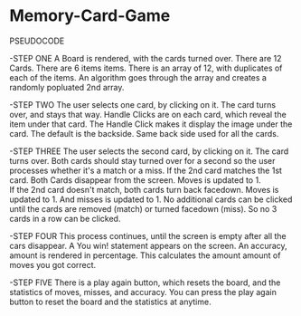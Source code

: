 # Memory-Card-Game


PSEUDOCODE

-STEP ONE
A Board is rendered, with the cards turned over.  There are 12 Cards.
    There are 6 items items.  There is an array of 12, with duplicates of each of the items.  An algorithm goes through the array and creates a randomly popluated 2nd array. 

-STEP TWO
The user selects one card, by clicking on it.  The card turns over, and stays that way.
    Handle Clicks are on each card, which reveal the item under that card.  The Handle Click makes it display the image under the card.  The default is the backside.  Same back side used for all the cards.


-STEP THREE
The user selects the second card, by clicking on it.  The card turns over. Both cards should stay turned over for a second so the user processes whether it's a match or a miss. 
    If the 2nd card matches the 1st card.  Both Cards disappear from the screen.  Moves is updated to 1.  
    If the 2nd card doesn't match, both cards turn back facedown.  Moves is updated to 1.  And misses is updated to 1.
    No additional cards can be clicked until the cards are removed (match) or turned facedown (miss).  So no 3 cards in a row can be clicked.

-STEP FOUR
This process continues, until the screen is empty after all the cars disappear.  A You win! statement appears on the screen.  An accuracy, amount is rendered in percentage.  This calculates the amount amount of moves you got correct.  

-STEP FIVE
There is a play again button, which resets the board, and the statistics of moves, misses, and accuracy.  You can press the play again button to reset the board and the statistics at anytime.  


